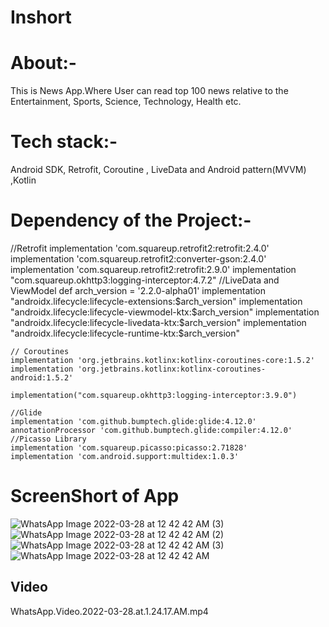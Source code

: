 # Inshort
# About:-
This is News App.Where User can read top 100 news relative to the Entertainment, Sports, Science, Technology, Health etc.
# Tech stack:-
Android SDK, Retrofit, Coroutine , LiveData and Android pattern(MVVM) ,Kotlin
# Dependency of the Project:-
   //Retrofit
    implementation 'com.squareup.retrofit2:retrofit:2.4.0'
    implementation 'com.squareup.retrofit2:converter-gson:2.4.0'
    implementation 'com.squareup.retrofit2:retrofit:2.9.0'
    implementation "com.squareup.okhttp3:logging-interceptor:4.7.2"
    //LiveData and ViewModel
    def arch_version = '2.2.0-alpha01'
    implementation "androidx.lifecycle:lifecycle-extensions:$arch_version"
    implementation "androidx.lifecycle:lifecycle-viewmodel-ktx:$arch_version"
    implementation "androidx.lifecycle:lifecycle-livedata-ktx:$arch_version"
    implementation "androidx.lifecycle:lifecycle-runtime-ktx:$arch_version"

    // Coroutines
    implementation 'org.jetbrains.kotlinx:kotlinx-coroutines-core:1.5.2'
    implementation 'org.jetbrains.kotlinx:kotlinx-coroutines-android:1.5.2'

    implementation("com.squareup.okhttp3:logging-interceptor:3.9.0")

    //Glide
    implementation 'com.github.bumptech.glide:glide:4.12.0'
    annotationProcessor 'com.github.bumptech.glide:compiler:4.12.0'
    //Picasso Library
    implementation 'com.squareup.picasso:picasso:2.71828'
    implementation 'com.android.support:multidex:1.0.3'
 
 
 # ScreenShort of App
![WhatsApp Image 2022-03-28 at 12 42 42 AM (3)](https://user-images.githubusercontent.com/86598310/160297078-60ceb5f5-5973-457a-9da7-28a9aceb6732.jpeg)
![WhatsApp Image 2022-03-28 at 12 42 42 AM (2)](https://user-images.githubusercontent.com/86598310/160297199-34803f41-0e09-4ea2-a428-294eb68495d8.jpeg)
![WhatsApp Image 2022-03-28 at 12 42 42 AM (3)](https://user-images.githubusercontent.com/86598310/160297203-3cc41f38-8df9-4488-8c83-f6eba0ef2881.jpeg)
![WhatsApp Image 2022-03-28 at 12 42 42 AM](https://user-images.githubusercontent.com/86598310/160297214-461c63a2-4138-4900-8be9-789202e3f501.jpeg)

## Video
WhatsApp.Video.2022-03-28.at.1.24.17.AM.mp4 


